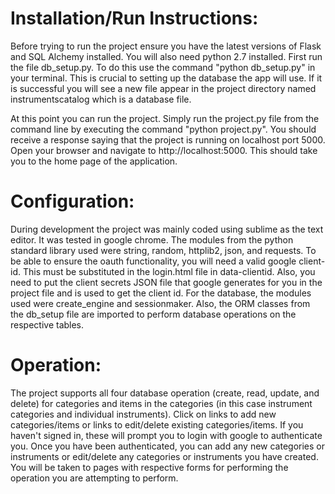 # Installation/Run Instructions:

Before trying to run the project ensure you have the latest versions of Flask and SQL Alchemy installed. You will also need 
python 2.7 installed. First run the file db_setup.py. To do this use the command "python db_setup.py" in your terminal. This
is crucial to setting up the database the app will use. If it is successful you will see a new file appear in the project 
directory named instrumentscatalog which is a database file. 

At this point you can run the project. Simply run the project.py file from the command line by executing the command "python 
project.py". You should receive a response saying that the project is running on localhost port 5000. Open your browser and 
navigate to http://localhost:5000. This should take you to the home page of the application. 

# Configuration:
	
During development the project was mainly coded using sublime as the text editor. It was tested in google chrome. The modules
from the python standard library used were string, random, httplib2, json, and requests. To be able to ensure the oauth 
functionality, you will need a valid google client-id. This must be substituted in the login.html file in data-clientid. 
Also, you need to put the client secrets JSON file that google generates for you in the project file and is used to get the 
client id. For the database, the modules used were create_engine and sessionmaker. Also, the ORM classes from the db_setup 
file are imported to perform database operations on the respective tables.

# Operation:

The project supports all four database operation (create, read, update, and delete) for categories and items in the 
categories (in this case instrument categories and individual instruments). Click on links to add new categories/items or 
links to edit/delete existing categories/items. If you haven't signed in, these will prompt you to login with google to 
authenticate you. Once you have been authenticated, you can add any new categories or instruments or edit/delete any 
categories or instruments you have created. You will be taken to pages with respective forms for performing the operation you 
are attempting to perform.      
